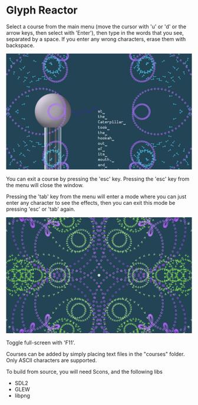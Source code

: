 
# Glyph Reactor

Select a course from the main menu (move the cursor with 'u' or 'd' or the arrow keys, then select with 'Enter'), then type in the words that you see, separated by a space. If you enter any wrong characters, erase them with backspace.

![screenshot](https://github.com/JonArintok/GlyphReactor/blob/master/img/screenshot04.png)

You can exit a course by pressing the 'esc' key. Pressing the 'esc' key from the menu will close the window.

Pressing the 'tab' key from the menu will enter a mode where you can just enter any character to see the effects, then you can exit this mode be pressing 'esc' or 'tab' again.

![screenshot](https://github.com/JonArintok/GlyphReactor/blob/master/img/screenshot06.png)


Toggle full-screen with 'F11'.

Courses can be added by simply placing text files in the "courses" folder.
Only ASCII characters are supported.

To build from source, you will need Scons, and the following libs
- SDL2
- GLEW
- libpng
